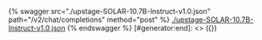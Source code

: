 [#generator:start]: <> ({ "template": "openapi" })
{% swagger src="./upstage-SOLAR-10.7B-Instruct-v1.0.json" path="/v2/chat/completions" method="post" %}
[./upstage-SOLAR-10.7B-Instruct-v1.0.json](./upstage-SOLAR-10.7B-Instruct-v1.0.json)
{% endswagger %}
[#generator:end]: <> ({})